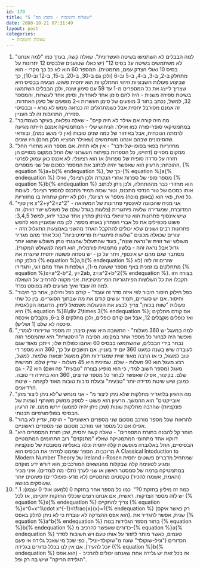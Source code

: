 ```yaml
---
id: 170
title: "שאלות ותשובות - מקבץ מס’ 5"
date: 2008-10-21 07:31:49
layout: post
categories: 
  - שאלות ותשובות
---
```

<ol>
	<li>"למה הבבלים לא השתמשו בשיטה העשרונית". שאלה קשה, בערך כמו "למה אנחנו לא משתמשים בשיטה על בסיס 12" (יש כאלו שטוענים שלבסיס 12 יתרונות על בסיס 10 ואולי הצדק עמם, מתמטית). המספר 60 הוא לא כל כך מקרי - הוא מתחלק ב-2, ב-3, ב-4, ב-5 וב-6 (ולכן גם ב-30, ב-20, ב-15, ב-12 וב-10), כך שביצוע פעולות חשבוניות וזיהוי התחלקויות הוא יחסית פשוט. הבעיה בבסיס היא שצריך לייצג את כל המספרים מ-1 עד 59 עם סימון שונה, ולכן הבבלים השתמשו בשיטת ספירה משנית - היה להם סימן אחד לאחדות, וסימן אחד לעשרות, והמספר 32, למשל, נכתב בתור 3 מופעים של סימן העשרות ו-2 מופעים של סימן האחדות. זה אמנם מסורבל יחסית אבל כשמתרגלים זה כנראה ממש לא נורא - ובבסיסי ספירה, התרגלות זה לב העניין.</li>
	<li>"מה היה קורה אם אוילר לא היה קיים" - שאלה נפלאה, בעיקר כשמדובר במתמטיקאי סופר-פורה כמו אוילר. הניחוש שלי - המתמטיקה אמנם הייתה מגיעה לרמתה הנוכחית, אבל באיחור של כמה שנים טובות (אין לי מושג כמה), ובוודאי שהסימונים שבהם אנחנו משתמשים (שאוילר המציא חלק מהם) היו שונים.</li>
	<li>"מחזוריות בפאי בסופו-של-דבר" - אין ולא תהיה. אם מספר הוא מחזורי החל ממקום מסויים (דהיינו, כל הספרות בפיתוח העשרוני שלו החל ממקום מסויים הן חזרה על סדרה סופית של ספרות) אז הוא רציונלי. לא אכנס כאן עמוק לפרטי ההוכחה; הרעיון הוא שאפשר יהיה לכתוב את המספר כסכום של שני מספרים, {% equation %}a+b{% endequation %}, כך של-{% equation %}a{% endequation %} מספר סופי של ספרות אחרי הנקודה ולכן רציונלי, ואילו {% equation %}b{% endequation %} הוא מחזורי כבר מההתחלה, ולכן ניתן לכתוב אותו כסכום של טור הנדסי מתכנס, וטור שכזה תמיד מתכנס למספר רציונלי. לעומת כל זאת, פאי הוא (באופן מוכח) מספר אי רציונלי, ולכן לא ייתכן שתהיה בו מחזוריות.</li>
	<li>"אין סוף x^2+y^2=z^2" - אני מניח שהכוונה לאינסוף פתרונות של המשוואה המדוברת, שמגדירה שלשה פיתגורית (צלעות בגודל שלם של משולש ישר זווית). זה שיש אינסוף פתרונות הוא טריוויאלי בהינתן פתרון אחד שכבר ידוע, למשל 3,4,5: פשוט מכפילים את כל אברי הפתרון באותו מספר. לכן מה שמעניין הוא לחפש פתרונות רבים ושונים שלא יכולים להתקבל האחד מהשני באמצעות התעלול הזה - יצורים שכאלה מכונים "שלשות פיתגוריות פרימיטיביות" (וכל אחד מהם מגדיר משולש ישר זווית ש"נראה שונה", בעוד שהתעלול שהצגתי נותן משולש שהוא יותר גדול אבל נראה זהה - בלשון מתמטית פורמלית, הוא דומה למשולש המקורי). מסתבר שגם מהם יש אינסוף, ויתר על כן - יש נוסחה פשוטה יחסית שיוצרת את כולם; קחו {% equation %}a,b{% endequation %} שזרים זה לזה (לא מתחלקים בו זמנית באף מספר ששונה מ-1), ושלפחות אחד מהם זוגי, ותגדירו {% equation %}x=a^2-b^2, y=2ab, z=a^2+b^2{% endequation %}. בצורה הזו תקבלו את כל השלשות הפיתגוריות הפרימיטיביות. אני מקווה להרחיב על השאלה למה זה עובד ואיך מגיעים לזה בפוסט נפרד.</li>
	<li>"כפל חילוק חיסור חיבור לפי איזה סדר זה עובד" - קודם כפל וחילוק, אחר כך חיבור וחיסור. אם יש סוגריים, תמיד עושים קודם את מה שבתוך הסוגריים. בין כל שתי פעולות "שוות בכוחן" צריך לבצע את הפעולות משמאל לימין. הדוגמה הקלאסית היא {% equation %}8\div 2\times 3{% endequation %}; אם קודם מחלקים ואז כופלים מקבלים 12, אבל אם קודם כופלים, ולכן מחלקים 8 ב-6, מקבלים איכסה פיכסה לא שלם (1 ושליש).</li>
	<li>"למה במעגל יש 360 מעלות" - התשובה היא שאין סיבה; זה מספר שרירותי לגמרי, ואפשר היה לבחור כל מספר אחר במקומו. הסיבה ה"היסטורית" היא שהמספר הזה נבחר בידי הבבלים, שהשתמשו בבסיס 60 ואהבו כפולות שלו; וייתכן מאוד שגם לעובדה שיש בשנה כמעט 360 יום יד בעניין. אם חושבים על כך, 360 הוא מספר די טוב למעגל, כי אז הרבה מאוד זווית שמגדירות חלק ממעגל יוצאות שלמות. למשל, רבע מעגל הוא 90 מעלות - שלם. שמינית היא 45 מעלות - עדיין שלם. חמישית מעגל (מספר חשוב למדי, כי הוא מופיע בצורה "טבעית" פה ושם) הוא 72 - גם שלם. בקיצור, אפילו שאפשר לבחור כל מספר שרוצים, 360 הוא בחירה די טובה. כמובן שיש שיטת מדידה יותר "טבעית" ובעלת סיבות טובות מאוד לקיומה - שיטת הרדיאנים.</li>
	<li>"מה ההגיון בלהגדיר מחלקות שלא ניתן ליצור מ" - אני מנחש ש"לא ניתן ליצור מהן אובייקטים" הוא ההמשך. הרעיון הוא פשוט - לספק ממשק משותף (שמות של פונקציות) שהרבה מחלקות שונות (שכן ניתן יהיה לממש) יירשו ממנו. זה הרעיון הבסיסי בפולימורפיזם תכנותי.</li>
	<li>"להראות שכל מספר מורכב מסכום שני מספרים ראשוניים" - הויסה, עדיין לא ברור אפילו אם כל מספר זוגי מורכב מסכום שני מספרים ראשוניים.</li>
	<li>"חומר קל להבנה בתורת המספרים" - שאלה קשה יחסית, שכן תורת המספרים היא דווקא אחד מתחומי המתמטיקה שאליו "מתנקזים" רוב התחומים המתמטיים הבסיסיים, החל באלגברה מופשטת קלה יחסית וכלה באנליזה מסובכת של פונקציות מרוכבות. הספר שממנו למדתי את הבסיס הוא A Classical Intoduction to Modern Number Theory של Ireland ו-Rosen שמתחיל מדברים פשוטים יחסית ומגיע לטעימה קלה שבקלות מהנושאים המורכבים; הוא דורש ידע מוקדם במתמטיקה ברמה של סמסטר ראשון או שני לערך (תלוי מה לומדים). איני מכיר (והאמת, אשמח להכיר) טקסטים מתמטיים (לא מדע-פופולריים) פשוטים יותר שעוסקים בנושא.</li>
	<li>"כמה זה מיליון בחזקת 0?"  כמו כל מספר אחר בחזקת 0 (למעט אולי 0 עצמו): 1. יש לזה מספר הצדקות. ראשית, אם אנחנו רוצים שכללי החזקות יתקיימו, אז לכל {% equation %}x{% endequation %} צריך להתקיים {% equation %}x^0=x^1\cdot x^{-1}=\frac{x}{x}=1{% endequation %} (רק כאשר איקס הוא אפס ההצדקה לא עובדת כי לא ניתן לחלק באפס). שנית, אפשר להגדיר את {% equation %}a^b{% endequation %} בתור מספר הגלידות בנות {% equation %}b{% endequation %} כדורים שאפשר להרכיב מ-{% equation %}a{% endequation %} טעמים, כאשר מותר לחזור על אותו טעם ויש חשיבות לסדר הכדורים ("וניל-שוקולד" שונה מ"שוקולד-וניל", כפי שכל מי שאכל גלידה אי פעם יוכל להעיד). אם אין לנו בכלל כדורים בגלידה ({% equation %}b{% endequation %} הוא אפס) אז בכל זאת יש גלידה אחת שאנחנו יכולים להרכיב - "הגלידה הריקה" שיש בה רק ופל.</li>
</ol>
